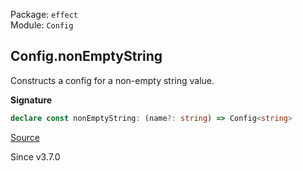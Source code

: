 Package: `effect`<br />
Module: `Config`<br />

## Config.nonEmptyString

Constructs a config for a non-empty string value.

**Signature**

```ts
declare const nonEmptyString: (name?: string) => Config<string>
```

[Source](https://github.com/Effect-TS/effect/tree/main/packages/effect/src/Config.ts#L384)

Since v3.7.0